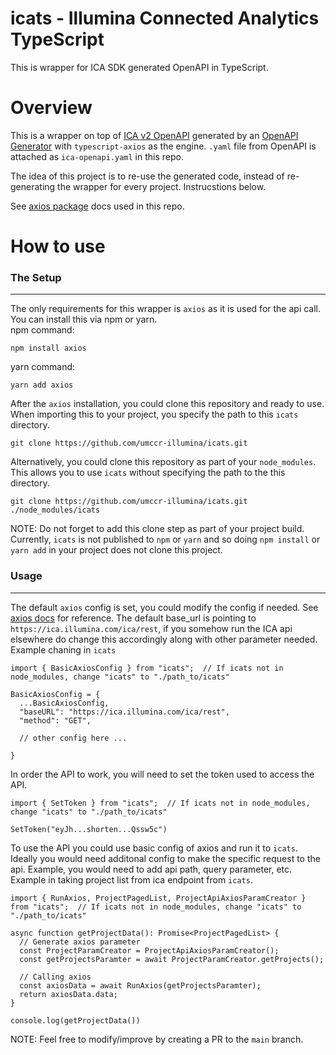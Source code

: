 # icats - Illumina Connected Analytics TypeScript

This is wrapper for ICA SDK generated OpenAPI in TypeScript.

# Overview

This is a wrapper on top of [ICA v2 OpenAPI](https://ica.illumina.com/ica/api/swagger/index.html) generated by an [OpenAPI Generator](https://openapi-generator.tech/) with `typescript-axios` as the engine. `.yaml` file from OpenAPI is attached as `ica-openapi.yaml` in this repo.

The idea of this project is to re-use the generated code, instead of re-generating the wrapper for every project. Instrucstions below.

See [axios package](https://axios-http.com/) docs used in this repo.


# How to use

### The Setup
___

The only requirements for this wrapper is `axios` as it is used for the api call. You can install this via npm or yarn.  
npm command:
```
npm install axios
```
yarn command:
```
yarn add axios
```

After the `axios` installation, you could clone this repository and ready to use. When importing this to your project, you specify the path to this `icats` directory.

```
git clone https://github.com/umccr-illumina/icats.git
```

Alternatively, you could clone this repository as part of your `node_modules`. This allows you to use `icats` without specifying the path to the this directory.

```
git clone https://github.com/umccr-illumina/icats.git ./node_modules/icats  
```


NOTE: Do not forget to add this clone step as part of your project build. Currently, `icats` is not published to `npm` or `yarn` and so doing `npm install` or `yarn add` in your project does not clone this project.

### Usage
___

The default `axios` config is set, you could modify the config if needed. See [axios docs](https://axios-http.com/docs/req_config) for reference. The default base_url is pointing to `https://ica.illumina.com/ica/rest`, if you somehow run the ICA api elsewhere do change this accordingly along with other parameter needed.
Example chaning in `icats`

```
import { BasicAxiosConfig } from "icats";  // If icats not in node_modules, change "icats" to "./path_to/icats"

BasicAxiosConfig = {
  ...BasicAxiosConfig,
  "baseURL": "https://ica.illumina.com/ica/rest",
  "method": "GET",

  // other config here ...

}

```

In order the API to work, you will need to set the token used to access the API.
```
import { SetToken } from "icats";  // If icats not in node_modules, change "icats" to "./path_to/icats"

SetToken("eyJh...shorten...Qssw5c")

```

To use the API you could use basic config of axios and run it to `icats`. Ideally you would need additonal config to make the specific request to the api. Example, you would need to add api path, query parameter, etc.
Example in taking project list from ica endpoint from `icats`. 
```
import { RunAxios, ProjectPagedList, ProjectApiAxiosParamCreator } from "icats";  // If icats not in node_modules, change "icats" to "./path_to/icats"

async function getProjectData(): Promise<ProjectPagedList> {
  // Generate axios parameter
  const ProjectParamCreator = ProjectApiAxiosParamCreator();
  const getProjectsParamter = await ProjectParamCreator.getProjects();

  // Calling axios
  const axiosData = await RunAxios(getProjectsParamter);
  return axiosData.data;
}

console.log(getProjectData())

```


NOTE: Feel free to modify/improve by creating a PR to the `main` branch.